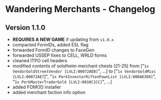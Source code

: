 # Wandering Merchants - Changelog

## Version 1.1.0

- **REQUIRES A NEW GAME** if updating from `v1.0.x`
- compacted FormIDs, added ESL flag
- forwarded FormID changes to FaceGen
- forwarded USSEP fixes to CELL, WRLD forms
- cleaned ITPO cell headers
- modified contents of solstheim merchant chests (21-25) from ["`1x VendorGoldStreetVendor [LVLI:00072AEB]`", ...] to ["`1x VendorGoldMisc [LVLI:00072AE7`]", "`1x PerkInvestorRiftenPawnList [LVLI:000AD3D9]`", "`1x PerkMasterTraderGold [LVLI:0010C1CC]`", ...]
- added FOMOD installer
- added merchant faction info option
